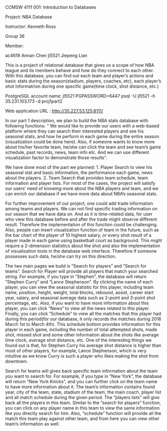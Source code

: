 COMSW 4111 001: Introduction to Databases

Project: NBA Database

Instructor: Kenneth Ross

Group 36

Member:

ac4619 Annan Chen
jl5521 Jiepeng Lian

This is a project of relational database that gives us a scope of how NBA league and its members behave and how do they connect to each other. With this database, you can find out each team and player’s actions and basic stats during the season(stadium, players, coaches, etc), each player’s shot informatrion during one specific game(time clock, shot distance, etc.)

PostgreSQL account name: jl5521 PGPASSWORD=6447 psql -U jl5521 -h 35.231.103.173 -d proj1part2

Web application URL : http://35.227.53.125:8111/

In our part 1 description, we plan to build the NBA stats database with following functions: “ We would like to provide our users with a web-based platform where they can search their interested players and see his seasonal stats, and how he perform in each game during the entire season (visualization could be done here). Also, if someone wants to know more about his/her favorite team, he/she can click the team and see team’s game schedule, past records, news, team info etc. And we can use different visualization factor to demonstrate those results”.

We have done most of the part we planned: 1. Player Search to view his seasonal stat and basic information, the performance each game, news about the players. 2. Team Search that provides team schedule, team information and player lists. For most of the cases, the project will satisfy our users’ need of knowing more about the NBA players and team, and we can enrich our database if we have more data about NBA’s seasonal stats.

For further improvement of our project, one could add trade information among teams and players. We can not find specific trading information on our season that we have data on. And as it is time-related data, for user who view this database before and after the trade might observe different result. Therefore the implementation of this function could be challenging. Also, people can insert visualization function of team in the future, such as the bar chart of the player of 10 highest salary, or every shot result of a player made in each game using basketball court as background. This might require a 2-dimension statistics about the shot and also the implementation of visualization tools in the database web interface. Therefore if someone possesses such data, he/she can try on this direction.

The two main pages we build is “Search for players” and “Search for teams”. Search for Player will provide all players that match your searched string. For example, if you type in “Stephen”, the database will return “Stephen Curry” and “Lance Stephenson”. By clicking the name of each player, you can view the seasonal statistic for this player, including team name, position, height, weight, total blocks, rebound, assist, career start year, salary, and seasonal average data such as 2-point and 3-point shot percentage, etc. Also, if you want to have more information about this player, you can click “News” to view all the news related to this player. Finally, you can click “Schedule” to view all the matches that this player had during this period(for our database, it only records the matches during 2016 March 1st to March 4th). This schedule bottom provides information for this player in each game, including the number of total attempted shots, made shot, missed shot and some other information about the shots like average time clock, average shot distance, etc. One of the interesting things we found out is that, for Stephen Curry his average shot distance is higher than most of other players, for example, Lance Stephenson, which is very intuitive as we know Curry is such a player who likes making the shot from downtown.

Search for teams will gives back specific team information about the team you want to search for. For example, if you type in “New York”, the database will return “New York Knicks”, and you can further click on the team name to have more information about it. The team’s information contains found year, city of the team, state, stadium of the team, the main coach, player list and all match schedule during the given period. The “players lists” will give back all the players in this team. Similar to the “search for players” function, you can click on any player name in this team to view the same information like you directly search for him. Also, “schedule” function will provide all the match this team play against other team, and from here you can view other team’s information as well.